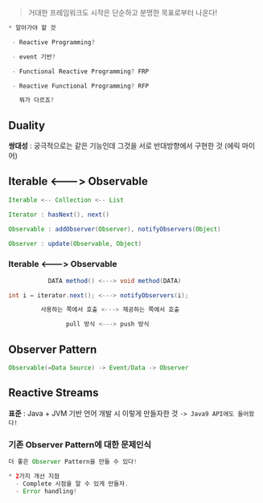 >거대한 프레임워크도 시작은 단순하고 분명한 목표로부터 나온다!


```java
* 알아가야 할 것

 - Reactive Programming?

 - event 기반?

 - Functional Reactive Programming? FRP

 - Reactive Functional Programming? RFP

   뭐가 다르죠?
```
 

## Duality
**쌍대성** : 궁극적으로는 같은 기능인데 그것을 서로 반대방향에서 구현한 것 (에릭 마이어)
   
   
## Iterable <---> Observable

```java
Iterable <-- Collection <-- List

Iterator : hasNext(), next()
```
```java
Observable : addObserver(Observer), notifyObservers(Object)

Observer : update(Observable, Object)
```

### Iterable <---> Observable

```java
           DATA method() <---> void method(DATA)

int i = iterator.next(); <---> notifyObservers(i);

         사용하는 쪽에서 호출 <---> 제공하는 쪽에서 호출

                pull 방식 <---> push 방식
```

   
## Observer Pattern
```java
Observable(=Data Source) -> Event/Data -> Observer
```


## Reactive Streams
**표준** : Java + JVM 기반 언어 개발 시 이렇게 만들자한 것   `-> Java9 API에도 들어왔다!`

 
### 기존 Observer Pattern에 대한 문제인식
  ```java
  더 좋은 Observer Pattern을 만들 수 있다!

  * 2가지 개선 지점
    - Complete 시점을 알 수 있게 만들자.
    - Error handling!
  ```
